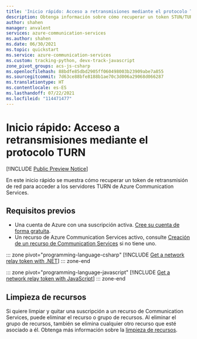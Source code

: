 ```yaml
---
title: 'Inicio rápido: Acceso a retransmisiones mediante el protocolo TURN'
description: Obtenga información sobre cómo recuperar un token STUN/TURN mediante Azure Communication Services
author: shahen
manager: anvalent
services: azure-communication-services
ms.author: shahen
ms.date: 06/30/2021
ms.topic: quickstart
ms.service: azure-communication-services
ms.custom: tracking-python, devx-track-javascript
zone_pivot_groups: acs-js-csharp
ms.openlocfilehash: 88bdfe85dbd2905ff060498003b23909abe7a855
ms.sourcegitcommit: 7d63ce88bfe8188b1ae70c3d006a29068d066287
ms.translationtype: HT
ms.contentlocale: es-ES
ms.lasthandoff: 07/22/2021
ms.locfileid: "114471477"
---
```

# <a name="quickstart-access-turn-relays"></a>Inicio rápido: Acceso a retransmisiones mediante el protocolo TURN

[!INCLUDE [Public Preview Notice](../includes/public-preview-include.md)]

En este inicio rápido se muestra cómo recuperar un token de retransmisión de red para acceder a los servidores TURN de Azure Communication Services.

## <a name="prerequisites"></a>Requisitos previos

- Una cuenta de Azure con una suscripción activa. [Cree su cuenta de forma gratuita](https://azure.microsoft.com/free).
- Un recurso de Azure Communication Services activo, consulte [Creación de un recurso de Communication Services](./create-communication-resource.md) si no tiene uno.

::: zone pivot="programming-language-csharp"
[!INCLUDE [Get a network relay token with .NET](./includes/relay-token-net.md)]
::: zone-end

::: zone pivot="programming-language-javascript"
[!INCLUDE [Get a network relay token with JavaScript](./includes/relay-token-js.md)]
::: zone-end

## <a name="clean-up-resources"></a>Limpieza de recursos

Si quiere limpiar y quitar una suscripción a un recurso de Communication Services, puede eliminar el recurso o grupo de recursos. Al eliminar el grupo de recursos, también se elimina cualquier otro recurso que esté asociado a él. Obtenga más información sobre la [limpieza de recursos](./create-communication-resource.md#clean-up-resources).
